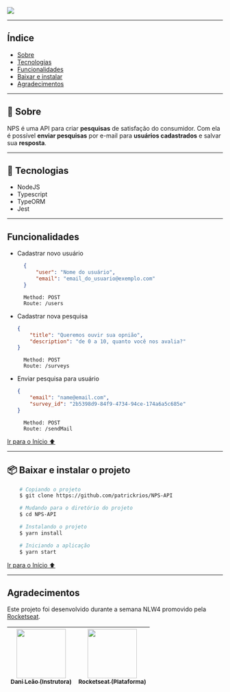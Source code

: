 <img src="https://ik.imagekit.io/lrjseyuxi3m/Nps-cover_R5R5pg5y5.png" align="center">

---
## Índice
- [Sobre](#-sobre)
- [Tecnologias](#-tecnologias)
- [Funcionalidades](#-funcionalidades)
- [Baixar e instalar](#-baixar-e-instalar-o-projeto)
- [Agradecimentos](#-agradecimentos)

---
## 📝 Sobre
NPS é uma API para criar **pesquisas** de satisfação do consumidor. Com ela é possível **enviar pesquisas** por e-mail para **usuários cadastrados** e salvar sua **resposta**.

---
## 🚀 Tecnologias
* NodeJS
* Typescript
* TypeORM
* Jest
---
## Funcionalidades
* Cadastrar novo usuário
  ```json
    {
        "user": "Nome do usuário",
        "email": "email_do_usuario@exemplo.com"
    }    
  ```
  ```
    Method: POST 
    Route: /users 
  ```

* Cadastrar nova pesquisa
    ```json
    {
	    "title": "Queremos ouvir sua opnião",
	    "description": "de 0 a 10, quanto você nos avalia?"
    }
    ```
  ```
    Method: POST
    Route: /surveys
  ```

* Enviar pesquisa para usuário
    ```json
    {
	    "email": "name@email.com",
	    "survey_id": "2b5398d9-84f9-4734-94ce-174a6a5c685e"
    }
    ```
  ```
    Method: POST
    Route: /sendMail
  ```

[Ir para o Início ⬆](#-índice)

---
## 📦 Baixar e instalar o projeto
```bash
    # Copiando o projeto
    $ git clone https://github.com/patrickrios/NPS-API
```
```bash
    # Mudando para o diretório do projeto
    $ cd NPS-API
```
```bash
    # Instalando o projeto
    $ yarn install
```
```bash
    # Iniciando a aplicação
    $ yarn start
```

[Ir para o Início ⬆](#-índice)

---
## Agradecimentos
Este projeto foi desenvolvido durante a semana NLW4 promovido pela [Rocketseat](https://rocketseat.com.br/).

[<img src="https://avatars.githubusercontent.com/u/5041791?s=460&u=7261e439282198ba0ce42fcfc619631fe989f58c&v=4" width=115 > <br> <sub> Dani Leão (Instrutora) </sub>](https://github.com/danileao) | [<img src="https://avatars.githubusercontent.com/u/28929274?s=200&v=4" width=115 > <br> <sub> Rocketseat (Plataforma) </sub>](https://github.com/Rocketseat) |
| :---: | :---: |